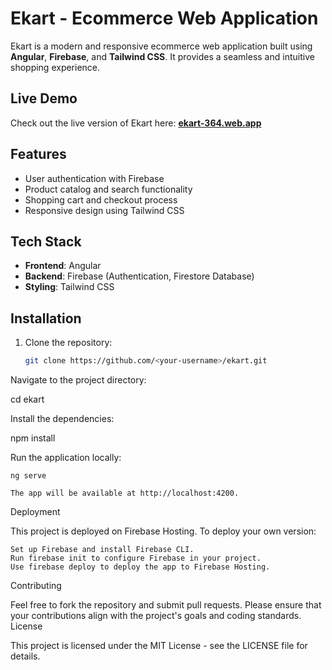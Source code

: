 # Ekart - Ecommerce Web Application

Ekart is a modern and responsive ecommerce web application built using **Angular**, **Firebase**, and **Tailwind CSS**. It provides a seamless and intuitive shopping experience.

## Live Demo
Check out the live version of Ekart here: [**ekart-364.web.app**](https://ekart-364.web.app/)

## Features
- User authentication with Firebase
- Product catalog and search functionality
- Shopping cart and checkout process
- Responsive design using Tailwind CSS

## Tech Stack
- **Frontend**: Angular
- **Backend**: Firebase (Authentication, Firestore Database)
- **Styling**: Tailwind CSS

## Installation

1. Clone the repository:
   ```bash
   git clone https://github.com/<your-username>/ekart.git
Navigate to the project directory:

cd ekart

Install the dependencies:

npm install

Run the application locally:

    ng serve

    The app will be available at http://localhost:4200.

Deployment

This project is deployed on Firebase Hosting. To deploy your own version:

    Set up Firebase and install Firebase CLI.
    Run firebase init to configure Firebase in your project.
    Use firebase deploy to deploy the app to Firebase Hosting.

Contributing

Feel free to fork the repository and submit pull requests. Please ensure that your contributions align with the project's goals and coding standards.
License

This project is licensed under the MIT License - see the LICENSE file for details.
